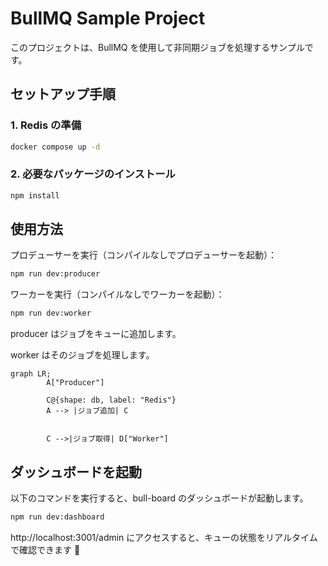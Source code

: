 # BullMQ Sample Project

このプロジェクトは、BullMQ を使用して非同期ジョブを処理するサンプルです。

## セットアップ手順

### 1. Redis の準備

```bash
docker compose up -d
```

### 2. 必要なパッケージのインストール

```bash
npm install
```

## 使用方法

プロデューサーを実行（コンパイルなしでプロデューサーを起動）：

```bash
npm run dev:producer
```

ワーカーを実行（コンパイルなしでワーカーを起動）：

```bash
npm run dev:worker
```

producer はジョブをキューに追加します。

worker はそのジョブを処理します。

```mermaid
graph LR;
        A["Producer"]

        C@{shape: db, label: "Redis"}
        A --> |ジョブ追加| C


        C -->|ジョブ取得| D["Worker"]

```

## ダッシュボードを起動

以下のコマンドを実行すると、bull-board のダッシュボードが起動します。

```bash
npm run dev:dashboard
```

http://localhost:3001/admin にアクセスすると、キューの状態をリアルタイムで確認できます 🎉
